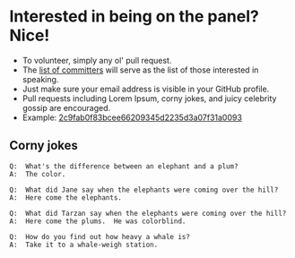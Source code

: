 # Interested in being on the panel?  Nice!
* To volunteer, simply any ol' pull request.
* The [list of committers](https://github.com/amorphid/ruby_javascript_testing_panel_discussion/commits/master/volunteer_panelists.md) will serve as the list of those interested in speaking.
* Just make sure your email address is visible in your GitHub profile.
* Pull requests including Lorem Ipsum, corny jokes, and juicy celebrity gossip are encouraged.
* Example:  [2c9fab0f83bcee66209345d2235d3a07f31a0093](https://github.com/amorphid/ruby_javascript_testing_panel_discussion/commit/2c9fab0f83bcee66209345d2235d3a07f31a0093)

## Corny jokes

```
Q:  What's the difference between an elephant and a plum?
A:  The color.

Q:  What did Jane say when the elephants were coming over the hill?
A:  Here come the elephants.

Q:  What did Tarzan say when the elephants were coming over the hill?
A:  Here come the plums.  He was colorblind.

Q:  How do you find out how heavy a whale is?
A:  Take it to a whale-weigh station. 
```
